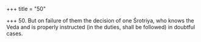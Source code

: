 +++
title = "50"

+++
50. But on failure of them the decision of one Śrotriya, who knows the Veda and is properly instructed (in the duties, shall be followed) in doubtful cases.
